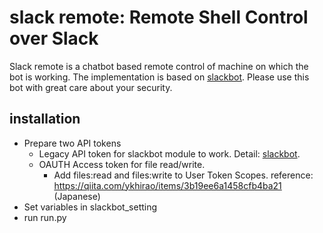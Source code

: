 # slack remote: Remote Shell Control over Slack
Slack remote is a chatbot based remote control of machine on which the bot is working. The implementation is based on [slackbot](https://github.com/lins05/slackbot).
Please use this bot with great care about your security.

## installation
- Prepare two API tokens
    - Legacy API token for slackbot module to work. Detail: [slackbot](https://github.com/lins05/slackbot).
    - OAUTH Access token for file read/write. 
        - Add files:read and files:write to User Token Scopes. reference: https://qiita.com/ykhirao/items/3b19ee6a1458cfb4ba21 (Japanese)
- Set variables in slackbot_setting
- run run.py